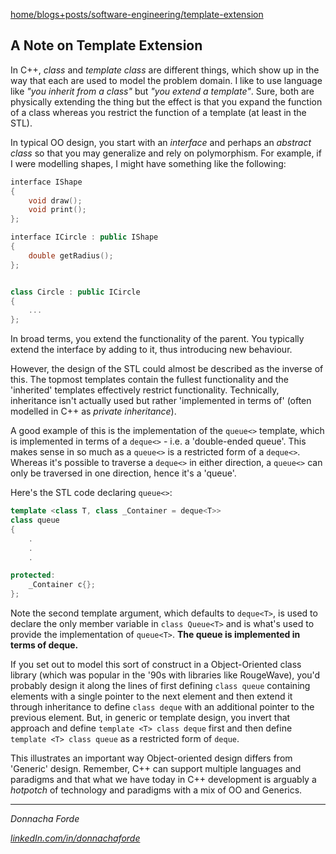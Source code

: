 [home/](../../../)[blogs+posts/](../../)[software-engineering/](../)[template-extension](./)



## A Note on Template Extension

In C++, _class_ and _template class_ are different things, which show up in the way that each are used to model the problem domain. I like to use language like _"you inherit from a class"_ but _"you extend a template"_. Sure, both are physically extending the thing but the effect is that you expand the function of a class whereas you restrict the function of a template (at least in the STL). 

In typical OO design, you start with an _interface_ and perhaps an _abstract class_ so that you may generalize and rely on polymorphism. For example, if I were modelling shapes, I might have something like the following:

````C++
interface IShape
{
    void draw(); 
    void print(); 
};

interface ICircle : public IShape
{
    double getRadius();
};


class Circle : public ICircle
{
    ...
};

````

In broad terms, you extend the functionality of the parent. You typically extend the interface by adding to it, thus introducing new behaviour. 

However, the design of the STL could almost be described as the inverse of this. The topmost templates contain the fullest functionality and the 'inherited' templates effectively restrict functionality. Technically, inheritance isn't actually used but rather 'implemented in terms of' (often modelled in C++ as _private inheritance_).

A good example of this is the implementation of the `queue<>` template, which is implemented in terms of a `deque<>` - i.e. a 'double-ended queue'. This makes sense in so much as a `queue<>` is a restricted form of a `deque<>`. Whereas it's possible to traverse a `deque<>` in either direction, a `queue<>` can only be traversed in one direction, hence it's a 'queue'. 

Here's the STL code declaring `queue<>`:

````C++
template <class T, class _Container = deque<T>>
class queue 
{
    .
    .
    .

protected:
    _Container c{};
};    
````
Note the second template argument, which defaults to `deque<T>`, is used to declare the only member variable in `class Queue<T>` and is what's used to provide the implementation of `queue<T>`. **The queue is implemented in terms of deque.** 



If you set out to model this sort of construct in a Object-Oriented class library (which was popular in the '90s with libraries like RougeWave), you'd probably design it along the lines of first defining `class queue` containing elements with a single pointer to the next element and then extend it through inheritance to define `class deque` with an additional pointer to the previous element. But, in generic or template design, you invert that approach and define `template <T> class deque` first and then define `template <T> class queue` as a restricted form of `deque`.

This illustrates an important way Object-oriented design differs from 'Generic' design. Remember, C++ can support multiple languages and paradigms and that what we have today in C++ development is arguably a _hotpotch_ of technology and paradigms with a mix of OO and Generics. 


***
_Donnacha Forde_

_[linkedIn.com/in/donnachaforde](https://www.linkedin.com/in/donnachaforde)_




